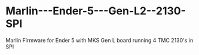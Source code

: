 # Marlin---Ender-5---Gen-L2--2130-SPI
Marlin Firmware for Ender 5 with MKS Gen L board running 4 TMC 2130's in SPI
